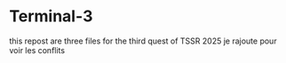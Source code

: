 # Terminal-3
this repost are three files for the third quest of TSSR 2025
je rajoute pour voir les conflits

